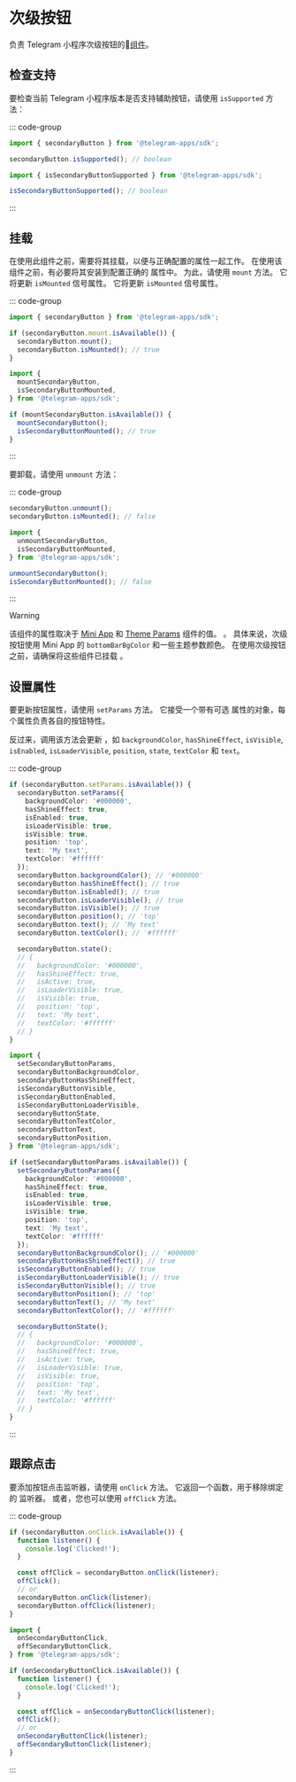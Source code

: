 # 次级按钮

负责 Telegram 小程序次级按钮的💠[组件](../scopes.md)。

## 检查支持

要检查当前 Telegram 小程序版本是否支持辅助按钮，请使用
`isSupported` 方法：

::: code-group

```ts [Variable]
import { secondaryButton } from '@telegram-apps/sdk';

secondaryButton.isSupported(); // boolean
```

```ts [Functions]
import { isSecondaryButtonSupported } from '@telegram-apps/sdk';

isSecondaryButtonSupported(); // boolean
```

:::

## 挂载

在使用此组件之前，需要将其挂载，以便与正确配置的属性一起工作。 在使用该组件之前，有必要将其安装到配置正确的
属性中。 为此，请使用 `mount` 方法。 它将更新 `isMounted` 信号属性。 它将更新 `isMounted` 信号属性。

::: code-group

```ts [Variable]
import { secondaryButton } from '@telegram-apps/sdk';

if (secondaryButton.mount.isAvailable()) {
  secondaryButton.mount();
  secondaryButton.isMounted(); // true
}
```

```ts [Functions]
import {
  mountSecondaryButton,
  isSecondaryButtonMounted,
} from '@telegram-apps/sdk';

if (mountSecondaryButton.isAvailable()) {
  mountSecondaryButton();
  isSecondaryButtonMounted(); // true
}
```

:::

要卸载，请使用 `unmount` 方法：

::: code-group

```ts [Variable]
secondaryButton.unmount();
secondaryButton.isMounted(); // false
```

```ts [Functions]
import {
  unmountSecondaryButton,
  isSecondaryButtonMounted,
} from '@telegram-apps/sdk';

unmountSecondaryButton();
isSecondaryButtonMounted(); // false
```

:::

> [!WARNING]
> 该组件的属性取决于 [Mini App](mini-app.md)
> 和 [Theme Params](theme-params.md) 组件的值。
> 。 具体来说，次级按钮使用 Mini
> App 的 `bottomBarBgColor` 和一些主题参数颜色。 在使用次级按钮之前，请确保将这些组件已挂载
> 。

## 设置属性

要更新按钮属性，请使用 `setParams` 方法。  它接受一个带有可选
属性的对象，每个属性负责各自的按钮特性。

反过来，调用该方法会更新
，如 `backgroundColor`, `hasShineEffect`, `isVisible`, `isEnabled`, `isLoaderVisible`, `position`,
`state`, `textColor` 和 `text`。

::: code-group

```ts [Variable]
if (secondaryButton.setParams.isAvailable()) {
  secondaryButton.setParams({
    backgroundColor: '#000000',
    hasShineEffect: true,
    isEnabled: true,
    isLoaderVisible: true,
    isVisible: true,
    position: 'top',
    text: 'My text',
    textColor: '#ffffff'
  });
  secondaryButton.backgroundColor(); // '#000000'
  secondaryButton.hasShineEffect(); // true
  secondaryButton.isEnabled(); // true
  secondaryButton.isLoaderVisible(); // true
  secondaryButton.isVisible(); // true
  secondaryButton.position(); // 'top'
  secondaryButton.text(); // 'My text'
  secondaryButton.textColor(); // '#ffffff'

  secondaryButton.state();
  // {
  //   backgroundColor: '#000000',
  //   hasShineEffect: true,
  //   isActive: true,
  //   isLoaderVisible: true,
  //   isVisible: true,
  //   position: 'top',
  //   text: 'My text',
  //   textColor: '#ffffff'
  // }
}
```

```ts [Functions]
import {
  setSecondaryButtonParams,
  secondaryButtonBackgroundColor,
  secondaryButtonHasShineEffect,
  isSecondaryButtonVisible,
  isSecondaryButtonEnabled,
  isSecondaryButtonLoaderVisible,
  secondaryButtonState,
  secondaryButtonTextColor,
  secondaryButtonText,
  secondaryButtonPosition,
} from '@telegram-apps/sdk';

if (setSecondaryButtonParams.isAvailable()) {
  setSecondaryButtonParams({
    backgroundColor: '#000000',
    hasShineEffect: true,
    isEnabled: true,
    isLoaderVisible: true,
    isVisible: true,
    position: 'top',
    text: 'My text',
    textColor: '#ffffff'
  });
  secondaryButtonBackgroundColor(); // '#000000'
  secondaryButtonHasShineEffect(); // true
  isSecondaryButtonEnabled(); // true
  isSecondaryButtonLoaderVisible(); // true
  isSecondaryButtonVisible(); // true
  secondaryButtonPosition(); // 'top'
  secondaryButtonText(); // 'My text'
  secondaryButtonTextColor(); // '#ffffff'

  secondaryButtonState();
  // {
  //   backgroundColor: '#000000',
  //   hasShineEffect: true,
  //   isActive: true,
  //   isLoaderVisible: true,
  //   isVisible: true,
  //   position: 'top',
  //   text: 'My text',
  //   textColor: '#ffffff'
  // }
}
```

:::

## 跟踪点击

要添加按钮点击监听器，请使用 `onClick` 方法。 它返回一个函数，用于移除绑定的
监听器。 或者，您也可以使用 `offClick` 方法。

::: code-group

```ts [Variable]
if (secondaryButton.onClick.isAvailable()) {
  function listener() {
    console.log('Clicked!');
  }

  const offClick = secondaryButton.onClick(listener);
  offClick();
  // or
  secondaryButton.onClick(listener);
  secondaryButton.offClick(listener);
}
```

```ts [Functions]
import {
  onSecondaryButtonClick,
  offSecondaryButtonClick,
} from '@telegram-apps/sdk';

if (onSecondaryButtonClick.isAvailable()) {
  function listener() {
    console.log('Clicked!');
  }

  const offClick = onSecondaryButtonClick(listener);
  offClick();
  // or
  onSecondaryButtonClick(listener);
  offSecondaryButtonClick(listener);
}
```

:::
